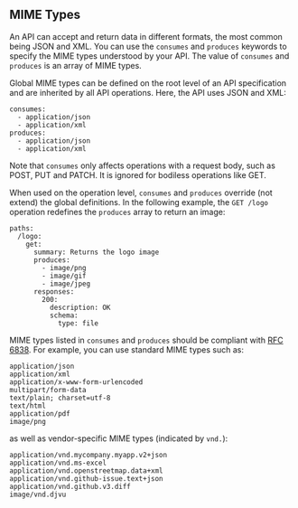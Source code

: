 ## MIME Types

An API can accept and return data in different formats, the most common being JSON and XML. You can use the `consumes` and `produces` keywords to specify the MIME types understood by your API. The value of `consumes` and `produces` is an array of MIME types. 

Global MIME types can be defined on the root level of an API specification and are inherited by all API operations. Here, the API uses JSON and XML:

``` 
consumes:
  - application/json
  - application/xml
produces:
  - application/json
  - application/xml
```

Note that `consumes` only affects operations with a request body, such as POST, PUT and PATCH. It is ignored for bodiless operations like GET.

When used on the operation level, `consumes` and `produces` override (not extend) the global definitions. In the following example, the `GET /logo` operation redefines the `produces` array to return an image:

``` 
paths:
  /logo:
    get:
      summary: Returns the logo image
      produces:
        - image/png
        - image/gif
        - image/jpeg
      responses:
        200:
          description: OK
          schema:
            type: file
```

MIME types listed in `consumes` and `produces` should be compliant with [RFC 6838](https://datatracker.ietf.org/doc/html/rfc6838). For example, you can use standard MIME types such as:

``` 
application/json
application/xml
application/x-www-form-urlencoded
multipart/form-data
text/plain; charset=utf-8
text/html
application/pdf
image/png
```

as well as vendor-specific MIME types (indicated by `vnd.`):

``` 
application/vnd.mycompany.myapp.v2+json
application/vnd.ms-excel
application/vnd.openstreetmap.data+xml
application/vnd.github-issue.text+json
application/vnd.github.v3.diff
image/vnd.djvu
```
